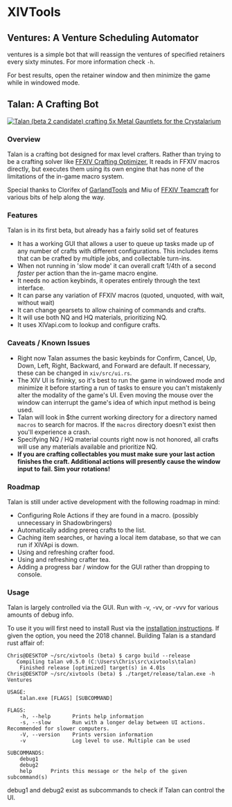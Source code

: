 # XIVTools
## Ventures: A Venture Scheduling Automator
ventures is a simple bot that will reassign the ventures of specified retainers every sixty minutes. For more information check `-h`.

For best results, open the retainer window and then minimize the game while in windowed mode.

## Talan: A Crafting Bot
[![Talan (beta 2 candidate) crafting 5x Metal Gauntlets for the Crystalarium](http://i3.ytimg.com/vi/neSoWRJTPfE/maxresdefault.jpg)](https://www.youtube.com/watch?v=neSoWRJTPfE)

### Overview
Talan is a crafting bot designed for max level crafters. Rather than trying to be a crafting
solver like [FFXIV Crafting Optimizer](https://ffxiv-beta.lokyst.net/#/simulator), It reads in FFXIV macros directly,
but executes them using its own engine that has none of the limitations of the in-game macro system.

Special thanks to Clorifex of [GarlandTools](https://garlandtools.org) and Miu of [FFXIV Teamcraft](https://ffxivteamcraft.com)
for various bits of help along the way.

### Features
Talan is in its first beta, but already has a fairly solid set of features
- It has a working GUI that allows a user to queue up tasks made up of any number of crafts
  with different configurations. This includes items that can be crafted by multiple jobs,
  and collectable turn-ins.
- When not running in 'slow mode' it can overall craft 1/4th of a second *faster* per action than
  the in-game macro engine.
- It needs no action keybinds, it operates entirely through the text interface.
- It can parse any variation of FFXIV macros (quoted, unquoted, with wait, without wait)
- It can change gearsets to allow chaining of commands and crafts.
- It will use both NQ and HQ materials, prioritizing NQ.
- It uses XIVapi.com to lookup and configure crafts.

### Caveats / Known Issues
- Right now Talan assumes the basic keybinds for Confirm, Cancel, Up, Down, Left, Right, Backward,
  and Forward are default. If necessary, these can be changed in `xiv/src/ui.rs`.
- The XIV UI is fininky, so it's best to run the game in windowed mode and minimize it before starting a run
  of tasks to ensure you can't mistakenly alter the modality of the game's UI. Even moving the mouse over
  the window can interrupt the game's idea of which input method is being used.
- Talan will look in $the current working directory for a directory named `macros` to search for macros.
  If the `macros` directory doesn't exist then you'll experience a crash.
- Specifying NQ / HQ material counts right now is not honored, all crafts will use any materials available and prioritize NQ.
- **If you are crafting collectables you must make sure your last action finishes the craft. Additional actions will presently cause the window input to fail. Sim your rotations!**

### Roadmap
Talan is still under active development with the following roadmap in mind:
- Configuring Role Actions if they are found in a macro. (possibly unnecessary in Shadowbringers)
- Automatically adding prereq crafts to the list.
- Caching item searches, or having a local item database, so that we can run if XIVApi is down.
- Using and refreshing crafter food.
- Using and refreshing crafter tea.
- Adding a progress bar / window for the GUI rather than dropping to console.

### Usage
Talan is largely controlled via the GUI. Run with -v, -vv, or -vvv for various amounts of debug
info.

To use it you will first need to install Rust via the [installation instructions](https://www.rust-lang.org/en-US/install.html). If given the option, you need the 2018 channel. Building Talan is a standard rust affair of:

```
Chris@DESKTOP ~/src/xivtools (beta) $ cargo build --release
   Compiling talan v0.5.0 (C:\Users\Chris\src\xivtools\talan)
    Finished release [optimized] target(s) in 4.01s
Chris@DESKTOP ~/src/xivtools (beta) $ ./target/release/talan.exe -h
Ventures

USAGE:
    talan.exe [FLAGS] [SUBCOMMAND]

FLAGS:
    -h, --help       Prints help information
    -s, --slow       Run with a longer delay between UI actions. Recommended for slower computers.
    -V, --version    Prints version information
    -v               Log level to use. Multiple can be used

SUBCOMMANDS:
    debug1
    debug2
    help      Prints this message or the help of the given subcommand(s)
```

debug1 and debug2 exist as subcommands to check if Talan can control the UI.
